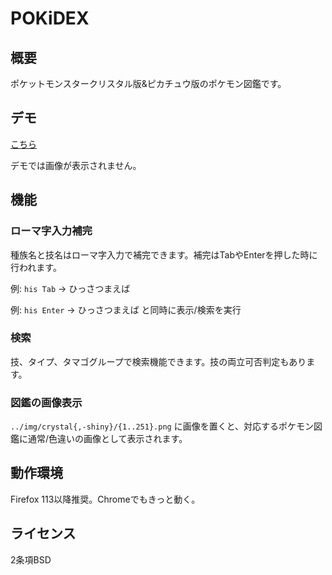 # POKiDEX
## 概要
ポケットモンスタークリスタル版&ピカチュウ版のポケモン図鑑です。

## デモ
[こちら](https://gengar.github.io/pokidex/pokidex.html)

デモでは画像が表示されません。

## 機能
### ローマ字入力補完
種族名と技名はローマ字入力で補完できます。補完はTabやEnterを押した時に行われます。

例: `his Tab` → ひっさつまえば

例: `his Enter` → ひっさつまえば と同時に表示/検索を実行

### 検索
技、タイプ、タマゴグループで検索機能できます。技の両立可否判定もあります。

### 図鑑の画像表示
`../img/crystal{,-shiny}/{1..251}.png` に画像を置くと、対応するポケモン図鑑に通常/色違いの画像として表示されます。

## 動作環境
Firefox 113以降推奨。Chromeでもきっと動く。

## ライセンス
2条項BSD
